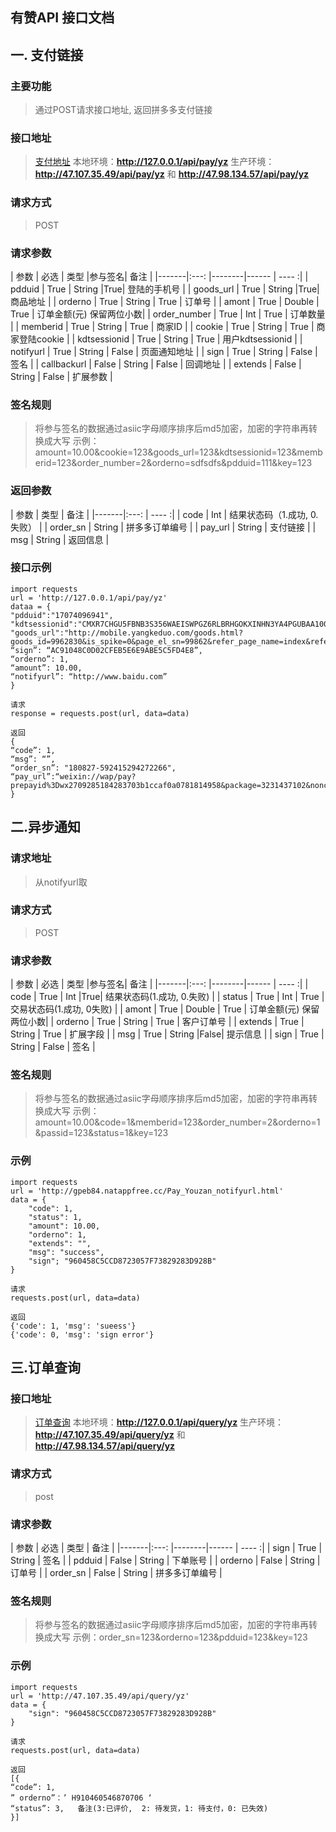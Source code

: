 ##  有赞API 接口文档

## 一. 支付链接
### 主要功能
>通过POST请求接口地址, 返回拼多多支付链接

### 接口地址
>[支付地址](http://47.107.35.49/api/pay/yz)
  	本地环境：**http://127.0.0.1/api/pay/yz**
	生产环境：**http://47.107.35.49/api/pay/yz** 和 **http://47.98.134.57/api/pay/yz**
### 请求方式
>POST

### 请求参数
| 参数   | 必选 | 类型    |参与签名| 备注  |
|-------|:---: |--------|------ | ---- :|
| pdduid  | True | String  |True| 登陆的手机号 |
| goods_url | True  | String  |True| 商品地址 |
| orderno  | True   | String | True |   订单号 |
| amont    | True   | Double | True | 订单金额(元) 保留两位小数|
| order_number  | True   | Int | True |   订单数量 |
| memberid  | True   | String | True |   商家ID |
| cookie  | True   | String | True |   商家登陆cookie |
| kdtsessionid  | True   | String | True |  用户kdtsessionid |
| notifyurl  | True   | String | False |   页面通知地址 |
| sign  | True   | String | False |   签名 |
| callbackurl  | False   | String | False |  回调地址 |
| extends  | False   | String | False |   扩展参数 |

### 签名规则
>将参与签名的数据通过asiic字母顺序排序后md5加密，加密的字符串再转换成大写
>示例：amount=10.00&cookie=123&goods_url=123&kdtsessionid=123&memberid=123&order_number=2&orderno=sdfsdfs&pdduid=111&key=123

### 返回参数
| 参数   |  类型    | 备注  |
|-------|:---: | ---- :|
| code  | Int | 结果状态码（1.成功, 0.失败） |
| order_sn | String  | 拼多多订单编号 |
| pay_url  | String  | 支付链接  |
| msg  | String  | 返回信息  |

### 接口示例
```
import requests
url = 'http://127.0.0.1/api/pay/yz'
dataa = {
"pdduid":"17074096941",
"kdtsessionid":"CMXR7CHGU5FBNB3S356WAEISWPGZ6RLBRHGOKXINHN3YA4PGUBAA100da04",
"goods_url":"http://mobile.yangkeduo.com/goods.html?goods_id=9962830&is_spike=0&page_el_sn=99862&refer_page_name=index&refer_page_id=10002_1534904453632_CTDgPWCMNe&refer_page_sn=10002&refer_page_el_sn=99862",
“sign”: “AC91048C0D02CFEB5E6E9ABE5C5FD4E8”,
“orderno”: 1,
“amount”: 10.00,
“notifyurl”: “http://www.baidu.com”
}

请求
response = requests.post(url, data=data)

返回
{
“code”: 1,
“msg”: “”,
“order_sn”: "180827-592415294272266",
“pay_url”:“weixin://wap/pay?prepayid%3Dwx2709285184283703b1ccaf0a0781814958&package=3231437102&noncestr=1535333331&sign=c541d614d9090fdcf9b169fbb3a1fc1f”
}
```

## 二.异步通知
### 请求地址
>从notifyurl取

### 请求方式
>POST

### 请求参数
| 参数   | 必选 | 类型    |参与签名| 备注  |
|-------|:---: |--------|------ | ---- :|
| code  | True | Int  |True| 结果状态码(1.成功, 0.失败) |
| status  | True   | Int | True | 交易状态码(1.成功, 0失败) |
| amont    | True   | Double | True | 订单金额(元) 保留两位小数|
| orderno    | True   | String | True | 客户订单号 |
| extends  | True   | String | True |   扩展字段 |
| msg | True  | String  |False| 提示信息 |
| sign  | True   | String | False |   签名 |

### 签名规则
>将参与签名的数据通过asiic字母顺序排序后md5加密，加密的字符串再转换成大写
>示例：amount=10.00&code=1&memberid=123&order_number=2&orderno=1&passid=123&status=1&key=123

### 示例
```
import requests
url = 'http://gpeb84.natappfree.cc/Pay_Youzan_notifyurl.html'
data = {
	"code": 1,
    "status": 1,
    "amount": 10.00,
    "orderno": 1,
    "extends": "",
    "msg": "success",
    "sign"; "960458C5CCD8723057F73829283D928B"
}

请求
requests.post(url, data=data)

返回
{'code': 1, 'msg': 'sueess'}
{'code': 0, 'msg': 'sign error'}
```

## 三.订单查询

### 接口地址
>[订单查询](http://47.107.35.49/api/query/yz)
	本地环境：**http://127.0.0.1/api/query/yz**
	生产环境：**http://47.107.35.49/api/query/yz** 和 **http://47.98.134.57/api/query/yz**

### 请求方式
>post

### 请求参数
| 参数   | 必选 | 类型    | 备注  |
|-------|:---: |--------|------ | ---- :|
| sign  | True | String  | 签名 |
| pdduid  | False | String  | 下单账号 |
| orderno  | False   | String | 订单号 |
| order_sn | False   | String | 拼多多订单编号 |

### 签名规则
>将参与签名的数据通过asiic字母顺序排序后md5加密，加密的字符串再转换成大写
>示例：order_sn=123&orderno=123&pdduid=123&key=123

### 示例
```
import requests
url = 'http://47.107.35.49/api/query/yz'
data = {
	"sign": "960458C5CCD8723057F73829283D928B"
}

请求
requests.post(url, data=data)

返回
[{
“code”: 1,
” orderno”：’ H910460546870706 ‘
“status”: 3,   备注(3:已评价,  2: 待发货，1: 待支付，0: 已失效)
}]

```